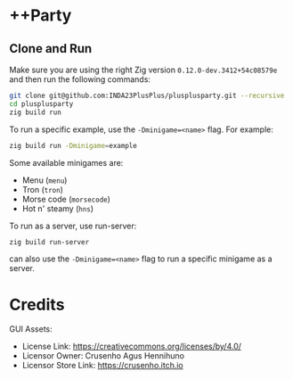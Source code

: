 # ++Party

## Clone and Run
Make sure you are using the right Zig version `0.12.0-dev.3412+54c08579e` and then run the following commands:
```bash
git clone git@github.com:INDA23PlusPlus/plusplusparty.git --recursive
cd plusplusparty
zig build run
```
To run a specific example, use the `-Dminigame=<name>` flag. For example:
```bash
zig build run -Dminigame=example
```
Some available minigames are:
- Menu (`menu`)
- Tron (`tron`)
- Morse code (`morsecode`)
- Hot n' steamy (`hns`)

To run as a server, use run-server:
```bash
zig build run-server
```
can also use the `-Dminigame=<name>` flag to run a specific minigame as a server.

# Credits
GUI Assets:
  * License Link: https://creativecommons.org/licenses/by/4.0/
  * Licensor Owner: Crusenho Agus Hennihuno
  * Licensor Store Link: https://crusenho.itch.io
